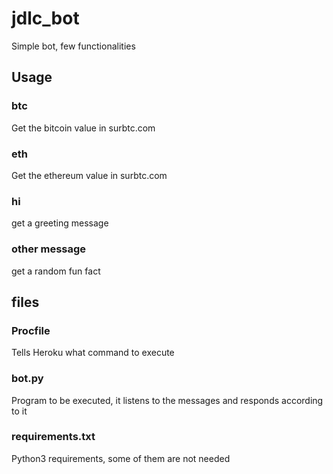 # jdlc_bot

Simple bot, few functionalities

## Usage

### btc
Get the bitcoin value in surbtc.com

### eth
Get the ethereum value in surbtc.com

### hi
get a greeting message

### other message
get a random fun fact

## files

### Procfile
Tells Heroku what command to execute

### bot.py
Program to be executed, it listens to the messages and responds according to it

### requirements.txt
Python3 requirements, some of them are not needed